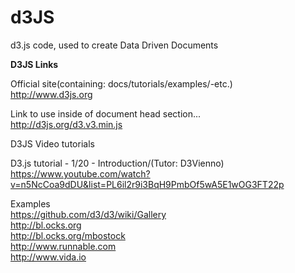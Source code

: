 # d3JS
d3.js code, used to create Data Driven Documents

**D3JS Links**

Official site(containing: docs/tutorials/examples/-etc.)    
http://www.d3js.org  

Link to use inside of document head section...  
http://d3js.org/d3.v3.min.js  

D3JS Video tutorials  

D3.js tutorial - 1/20 - Introduction/(Tutor: D3Vienno)     
https://www.youtube.com/watch?v=n5NcCoa9dDU&list=PL6il2r9i3BqH9PmbOf5wA5E1wOG3FT22p  

Examples  
https://github.com/d3/d3/wiki/Gallery   
http://bl.ocks.org  
http://bl.ocks.org/mbostock  
http://www.runnable.com  
http://www.vida.io  












